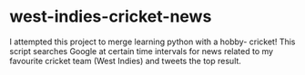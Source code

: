 # west-indies-cricket-news
I attempted this project to merge learning python with a hobby- cricket!
This script searches Google at certain time intervals for news related to my favourite cricket team (West Indies) and tweets the top result.
